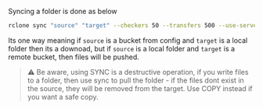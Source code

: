 Syncing a folder is done as below

```bash
rclone sync "source" "target" --checkers 50 --transfers 500 --use-server-modtime --progress
```

Its one  way meaning if `source` is a bucket from config and `target` is a local folder then its a downoad, but if `source` is a local folder and `target` is a remote bucket, then files will be pushed.


> :warning: Be aware, using SYNC is a destructive operation, if you write files to a folder, then use sync to pull the folder - if the files dont exist in the source, they will be removed from the target.
> Use COPY instead if you want a safe copy.

